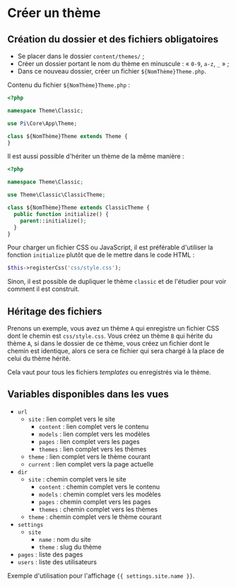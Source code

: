 # Créer un thème

## Création du dossier et des fichiers obligatoires

- Se placer dans le dossier `content/themes/` ;
- Créer un dossier portant le nom du thème en minuscule : « `0-9`, `a-z`,
  `_` » ;
- Dans ce nouveau dossier, créer un fichier `${NomThème}Theme.php`.

Contenu du fichier `${NomThème}Theme.php` :

```php
<?php

namespace Theme\Classic;

use Pi\Core\App\Theme;

class ${NomThème}Theme extends Theme {
}
```

Il est aussi possible d'hériter un thème de la même manière :

```php
<?php

namespace Theme\Classic;

use Theme\Classic\ClassicTheme;

class ${NomThème}Theme extends ClassicTheme {
  public function initialize() {
    parent::initialize();
  }
}
```

Pour charger un fichier CSS ou JavaScript, il est préférable d'utiliser la
fonction `initialize` plutôt que de le mettre dans le code HTML :

```php
$this->registerCss('css/style.css');
```

Sinon, il est possible de dupliquer le thème `classic` et de l'étudier pour
voir comment il est construit.

## Héritage des fichiers

Prenons un exemple, vous avez un thème `A` qui enregistre un fichier CSS dont
le chemin est `css/style.css`. Vous créez un thème `B` qui hérite du thème `A`,
si dans le dossier de ce thème, vous créez un fichier dont le chemin est
identique, alors ce sera ce fichier qui sera chargé à la place de celui du
thème hérité.

Cela vaut pour tous les fichiers *templates* ou enregistrés via le thème.

## Variables disponibles dans les vues

- `url`
  - `site` : lien complet vers le site
	- `content` : lien complet vers le contenu
	- `models` : lien complet vers les modèles
	- `pages` : lien complet vers les pages
	- `themes` : lien complet vers les thèmes
  - `theme` : lien complet vers le thème courant
  - `current` : lien complet vers la page actuelle
- `dir`
  - `site` : chemin complet vers le site
	- `content` : chemin complet vers le contenu
	- `models` : chemin complet vers les modèles
	- `pages` : chemin complet vers les pages
	- `themes` : chemin complet vers les thèmes
  - `theme` : chemin complet vers le thème courant
- `settings`
  - `site`
    - `name` : nom du site
    - `theme` : slug du thème
- `pages` : liste des pages
- `users` : liste des utilisateurs

Exemple d'utilisation pour l'affichage `{{ settings.site.name }}`.

